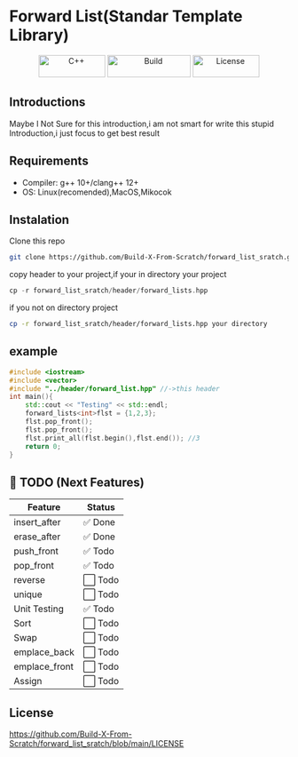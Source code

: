 # Forward List(Standar Template Library)
<p align="center">
  <img src="https://img.shields.io/badge/C++-20-blue.svg" alt="C++" width="120" height="40"/>
  <img src="https://img.shields.io/badge/build-passing-brightgreen" alt="Build" width="150" height="40"/>
  <img src="https://img.shields.io/badge/license-MIT-orange" alt="License" width="120" height="40"/>
</p>

## Introductions
Maybe I Not Sure for this introduction,i am not smart for write this stupid Introduction,i just focus to get
best result
## Requirements
- Compiler: g++ 10+/clang++ 12+
- OS: Linux(recomended),MacOS,Mikocok
## Instalation
Clone this repo
```bash
git clone https://github.com/Build-X-From-Scratch/forward_list_sratch.git
```
copy header to your project,if your in directory your project
```cpp
cp -r forward_list_sratch/header/forward_lists.hpp
```
if you not on directory project
```bash
cp -r forward_list_sratch/header/forward_lists.hpp your directory
```

## example 
```cpp
#include <iostream>
#include <vector>
#include "../header/forward_list.hpp" //->this header
int main(){
    std::cout << "Testing" << std::endl;
    forward_lists<int>flst = {1,2,3};
    flst.pop_front();
    flst.pop_front();
    flst.print_all(flst.begin(),flst.end()); //3
    return 0;
}   
```

## 📌 TODO (Next Features)

| Feature        | Status |
|----------------|--------|
| insert_after   | ✅ Done |
| erase_after    | ✅ Done |
| push_front     | ✅ Todo |
| pop_front      | ✅ Todo |
| reverse        | ⬜ Todo |
| unique         | ⬜ Todo |
| Unit Testing   | ✅ Todo |
| Sort           | ⬜ Todo |
| Swap           | ⬜ Todo |
| emplace_back   | ⬜ Todo |
| emplace_front  | ⬜ Todo |
| Assign         | ⬜ Todo |

## License
https://github.com/Build-X-From-Scratch/forward_list_sratch/blob/main/LICENSE
